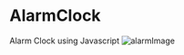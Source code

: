 # AlarmClock
Alarm Clock using Javascript
![alarmImage](https://user-images.githubusercontent.com/55611412/209428873-6627d0cd-49cd-419e-8b34-79c785bf2c91.PNG)
